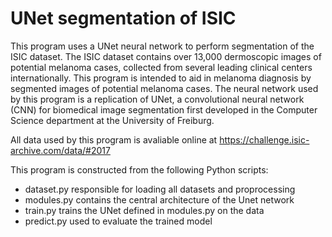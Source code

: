 # UNet segmentation of ISIC
This program uses a UNet neural network to perform segmentation of the ISIC dataset. The ISIC dataset contains over 13,000 dermoscopic images of potential melanoma cases, collected from several leading clinical centers internationally. This program is intended to aid in melanoma diagnosis by segmented images of potential melanoma cases.
The neural network used by this program is a replication of UNet, a convolutional neural network (CNN) for biomedical image segmentation first developed in the Computer Science department at the University of Freiburg.

All data used by this program is avaliable online at https://challenge.isic-archive.com/data/#2017

This program is constructed from the following Python scripts:
* dataset.py responsible for loading all datasets and proprocessing
* modules.py contains the central architecture of the Unet network
* train.py trains the UNet defined in modules.py on the data
* predict.py used to evaluate the trained model